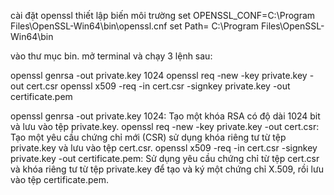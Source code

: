 cài đặt openssl
thiết lập biến môi trường
set OPENSSL_CONF=C:\Program Files\OpenSSL-Win64\bin\openssl.cnf
set Path= C:\Program Files\OpenSSL-Win64\bin

vào thư mục bin. mở terminal và chạy 3 lệnh sau:

openssl genrsa -out private.key 1024
openssl req -new -key private.key -out cert.csr
openssl x509 -req -in cert.csr -signkey private.key -out certificate.pem




openssl genrsa -out private.key 1024: Tạo một khóa RSA có độ dài 1024 bit và lưu vào tệp private.key.
openssl req -new -key private.key -out cert.csr: Tạo một yêu cầu chứng chỉ mới (CSR) sử dụng khóa riêng tư từ tệp private.key và lưu vào tệp cert.csr.
openssl x509 -req -in cert.csr -signkey private.key -out certificate.pem: Sử dụng yêu cầu chứng chỉ từ tệp cert.csr và khóa riêng tư từ tệp private.key để tạo và ký một chứng chỉ X.509, rồi lưu vào tệp certificate.pem.

